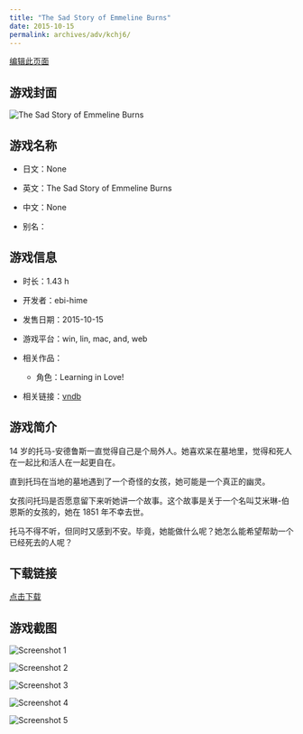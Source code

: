 ```yaml
---
title: "The Sad Story of Emmeline Burns"
date: 2015-10-15
permalink: archives/adv/kchj6/
---
```

[编辑此页面](https://github.com/ACG-3/ADV3-source/blob/main/source/_posts/The%20Sad%20Story%20of%20Emmeline%20Burns.md)

## 游戏封面

![The Sad Story of Emmeline Burns](https://pan.timero.xyz/d/onedrive/img_lib_001/The%20Sad%20Story%20of%20Emmeline%20Burns_cover.avif)


## 游戏名称

- 日文：None
- 英文：The Sad Story of Emmeline Burns
- 中文：None

- 别名：


## 游戏信息

- 时长：1.43 h
- 开发者：ebi-hime
- 发售日期：2015-10-15
- 游戏平台：win, lin, mac, and, web
- 相关作品：
   - 角色：Learning in Love!

- 相关链接：[vndb](https://vndb.org/v18460)


## 游戏简介

14 岁的托马-安德鲁斯一直觉得自己是个局外人。她喜欢呆在墓地里，觉得和死人在一起比和活人在一起更自在。

直到托玛在当地的墓地遇到了一个奇怪的女孩，她可能是一个真正的幽灵。

女孩问托玛是否愿意留下来听她讲一个故事。这个故事是关于一个名叫艾米琳-伯恩斯的女孩的，她在 1851 年不幸去世。

托马不得不听，但同时又感到不安。毕竟，她能做什么呢？她怎么能希望帮助一个已经死去的人呢？




## 下载链接

[点击下载](https://pan.timero.xyz/onedrive/adv_lib_001/The%20Sad%20Story%20of%20Emmeline%20Burns)


## 游戏截图


![Screenshot 1](https://pan.timero.xyz/d/onedrive/img_lib_001/The%20Sad%20Story%20of%20Emmeline%20Burns_Screenshot_1.avif)

![Screenshot 2](https://pan.timero.xyz/d/onedrive/img_lib_001/The%20Sad%20Story%20of%20Emmeline%20Burns_Screenshot_2.avif)

![Screenshot 3](https://pan.timero.xyz/d/onedrive/img_lib_001/The%20Sad%20Story%20of%20Emmeline%20Burns_Screenshot_3.avif)

![Screenshot 4](https://pan.timero.xyz/d/onedrive/img_lib_001/The%20Sad%20Story%20of%20Emmeline%20Burns_Screenshot_4.avif)

![Screenshot 5](https://pan.timero.xyz/d/onedrive/img_lib_001/The%20Sad%20Story%20of%20Emmeline%20Burns_Screenshot_5.avif)

